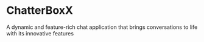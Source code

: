 # ChatterBoxX
A dynamic and feature-rich chat application that brings conversations to life with its innovative features
